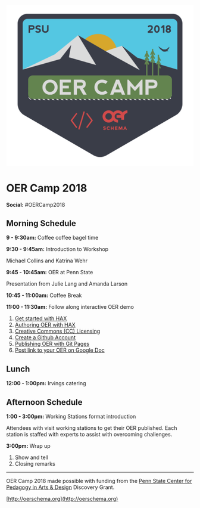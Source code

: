 ![OER Camp 2018](/assets/oer-camp@2x.png)

# OER Camp 2018

**Social:** \#OERCamp2018

## Morning Schedule

**9 - 9:30am:** Coffee coffee bagel time

**9:30 - 9:45am:** Introduction to Workshop

Michael Collins and Katrina Wehr

**9:45 - 10:45am:** OER at Penn State

Presentation from Julie Lang and Amanda Larson

**10:45 - 11:00am:** Coffee Break

**11:00 - 11:30am:** Follow along interactive OER demo

1. [Get started with HAX](/get-started-with-hax.md)
2. [Authoring OER with HAX](/authoring-oer-with-hax.md)
3. [Creative Commons \(CC\) Licensing](/creative-commons-licensing.md)
4. [Create a Github Account](/create-a-github-account.md)
5. [Publishing OER with Git Pages](/publishing-oer.md)
6. [Post link to your OER on Google Doc](https://docs.google.com/document/d/1PEkXCk4XSpHeBPPR5kdquSbBGAF3CjO_Rls6am3tJv4/edit)

## Lunch

**12:00 - 1:00pm:** Irvings catering

## Afternoon Schedule

**1:00 - 3:00pm:**    Working Stations format introduction

Attendees with visit working stations to get their OER published. Each station is staffed with experts to assist with overcoming challenges.

**3:00pm:** Wrap up

1. Show and tell
2. Closing remarks

---

OER Camp 2018 made possible with funding from the [Penn State Center for Pedagogy in Arts & Design](http://sites.psu.edu/cpadcpad/) Discovery Grant.

[http://oerschema.org](http://oerschema.org)

